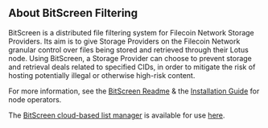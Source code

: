## About BitScreen Filtering

BitScreen is a distributed file filtering system for Filecoin Network Storage Providers. Its aim is to give Storage Providers on the Filecoin Network granular control over files being stored and retrieved through their Lotus node. Using BitScreen, a Storage Provider can choose to prevent storage and retrieval deals related to specified CIDs, in order to mitigate the risk of hosting potentially illegal or otherwise high-risk content.

For more information, see the [BitScreen Readme](https://github.com/Murmuration-Labs/bitscreen/blob/master/README.md) & the [Installation Guide](https://github.com/Murmuration-Labs/bitscreen/blob/master/bitscreen_installation_guide.md) for node operators.

The [BitScreen cloud-based list manager](https://bitscreen.co/) is available for use [here](https://bitscreen.co/).
